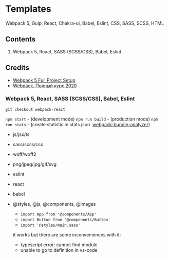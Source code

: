 # Templates
Webpack 5, Gulp, React, Chakra-ui, Babel, Eslint, CSS, SASS, SCSS, HTML

## Contents
1. Webpack 5, React, SASS (SCSS/CSS), Babel, Eslint

## Credits
- [Webpack 5 Full Project Setup](https://www.youtube.com/watch?v=TOb1c39m64A&t=1780s)
- [Webpack. Полный курс 2020](https://www.youtube.com/watch?v=eSaF8NXeNsA)


### Webpack 5, React, SASS (SCSS/CSS), Babel, Eslint
`git checkout webpack-react`

`npm start` - (development mode)
`npm run build` - (production mode)
`npm run stats` - (create statistic in stats.json&nbsp;&nbsp;[webpack-bundle-analyzer](https://www.npmjs.com/package/webpack-bundle-analyzer))

- js/jsx/ts
- sass/scss/css
- woff/woff2
- png/jpeg/jpg/gif/svg
- eslint
- react
- babel
- @styles, @js, @components, @images
  - `import App from '@components/App'`
  - `import Button from '@components/Button'`
  - `import '@styles/main.sass'`

  it works but there are some inconveniences with it:
    - typescript error: cannot find module
    - unable to go to definition in vs-code